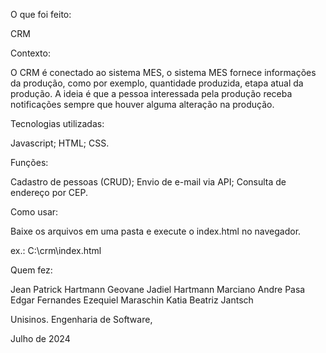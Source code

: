 O que foi feito:

CRM

Contexto:

O CRM é conectado ao sistema MES, o sistema MES fornece informações da produção, como por exemplo, quantidade produzida, etapa atual da produção.
A ideia é que a pessoa interessada pela produção receba notificações sempre que houver alguma alteração na produção.

Tecnologias utilizadas:

Javascript;
HTML;
CSS.

Funções:

Cadastro de pessoas (CRUD); 
Envio de e-mail via API;
Consulta de endereço por CEP.

Como usar:

Baixe os arquivos em uma pasta e execute o index.html no navegador.

ex.: C:\crm\index.html



Quem fez:

Jean Patrick Hartmann
Geovane Jadiel Hartmann
Marciano Andre Pasa
Edgar Fernandes
Ezequiel Maraschin
Katia Beatriz Jantsch

Unisinos. Engenharia de Software, 

Julho de 2024
